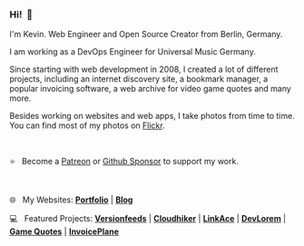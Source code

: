 <h3>Hi!&nbsp;&nbsp;👋</h3>

I'm Kevin. Web Engineer and Open Source Creator from Berlin, Germany.

I am working as a DevOps Engineer for Universal Music Germany.

Since starting with web development in 2008, I created a lot of different projects, including an internet discovery site, a bookmark manager, a popular invoicing software, a web archive for video game quotes and many more.

Besides working on websites and web apps, I take photos from time to time. You can find most of my photos on [Flickr](https://www.flickr.com/photos/kovah/).

&nbsp;

:star:&nbsp;&nbsp; Become a [Patreon](https://www.patreon.com/Kovah) or [Github Sponsor](https://github.com/sponsors/Kovah) to support my work.

&nbsp;

:globe_with_meridians:&nbsp;&nbsp; My Websites: [**Portfolio**](https://kovah.de/) | [**Blog**](https://blog.kovah.de/en/)

:computer:&nbsp;&nbsp; Featured Projects: [**Versionfeeds**](https://versionfeeds.com/) | [**Cloudhiker**](https://cloudhiker.net/) | [**LinkAce**](https://www.linkace.org/) | [**DevLorem**](https://github.com/Kovah/DevLorem) | [**Game Quotes**](https://game-quotes.com/) | [**InvoicePlane**](https://invoiceplane.com/)


